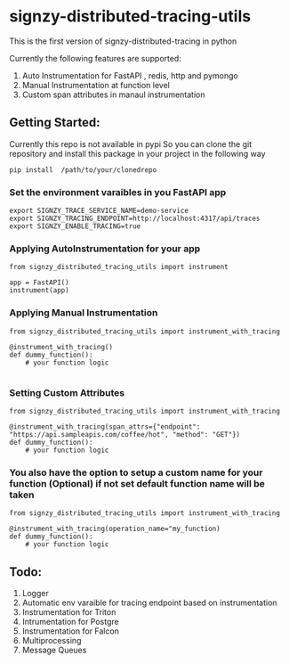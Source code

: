 # signzy-distributed-tracing-utils

This is the first version of signzy-distributed-tracing in python

Currently the following features are supported:

1. Auto Instrumentation for FastAPI , redis, http and pymongo
2. Manual Instrumentation at function level
3. Custom span attributes in manaul instrumentation

## Getting Started:

Currently this repo is not available in pypi 
So you can clone the git repository 
and install this package in your project in the following way

```
pip install  /path/to/your/clonedrepo
```

### Set the environment varaibles in you FastAPI app

```
export SIGNZY_TRACE_SERVICE_NAME=demo-service
export SIGNZY_TRACING_ENDPOINT=http://localhost:4317/api/traces
export SIGNZY_ENABLE_TRACING=true
```
### Applying AutoInstrumentation for your app

```
from signzy_distributed_tracing_utils import instrument

app = FastAPI()
instrument(app)
```

### Applying Manual Instrumentation

```
from signzy_distributed_tracing_utils import instrument_with_tracing

@instrument_with_tracing()
def dummy_function():
    # your function logic


```

### Setting Custom Attributes

```
from signzy_distributed_tracing_utils import instrument_with_tracing

@instrument_with_tracing(span_attrs={"endpoint": "https://api.sampleapis.com/coffee/hot", "method": "GET"})
def dummy_function():
    # your function logic

```

### You also have the option to setup a custom name for your function (Optional) if not set default function name will be taken
```
from signzy_distributed_tracing_utils import instrument_with_tracing

@instrument_with_tracing(operation_name="my_function)
def dummy_function():
    # your function logic

```


## Todo:

1. Logger
2. Automatic env varaible for tracing endpoint based on instrumentation
3. Instrumentation for Triton
4. Intrumentation for Postgre
5. Instrumentation for Falcon
6. Multiprocessing 
7. Message Queues
